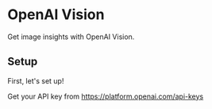 # OpenAI Vision

Get image insights with OpenAI Vision.

## Setup

First, let's set up!

Get your API key from
https://platform.openai.com/api-keys
